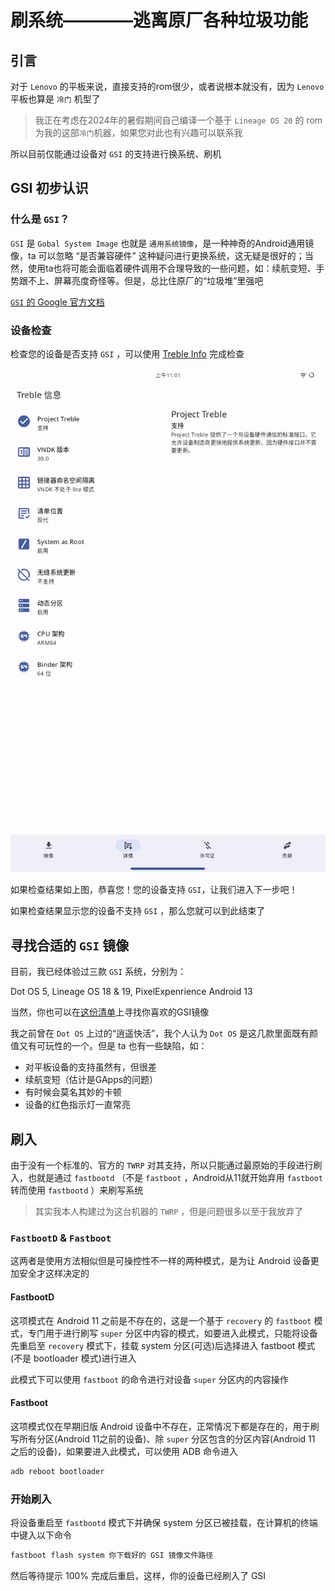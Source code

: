 # 刷系统————逃离原厂各种垃圾功能

## 引言

对于 `Lenovo` 的平板来说，直接支持的rom很少，或者说根本就没有，因为 `Lenovo` 平板也算是 `冷门` 机型了

> 我正在考虑在2024年的暑假期间自己编译一个基于 `Lineage OS 20` 的 rom 为我的这部`冷门`机器，如果您对此也有兴趣可以联系我

所以目前仅能通过设备对 `GSI` 的支持进行换系统、刷机

## GSI 初步认识

### 什么是 `GSI`？

`GSI` 是 `Gobal System Image` 也就是 `通用系统镜像`，是一种神奇的Android通用镜像，ta 可以忽略 “是否兼容硬件” 这种疑问进行更换系统，这无疑是很好的；当然，使用ta也将可能会面临着硬件调用不合理导致的一些问题，如：续航变短、手势跟不上、屏幕亮度奇怪等。但是，总比住原厂的“垃圾堆”里强吧

[`GSI` 的 Google 官方文档](https://source.android.google.cn/docs/setup/create/gsi?hl=zh-cn)

### 设备检查

检查您的设备是否支持 `GSI` ，可以使用 [Treble Info](https://gitlab.com/api/v4/projects/30453147/packages/generic/apk/5.2.3/TrebleInfo-free.apk) 完成检查

![gsi-supprot](../../../assets/gsi_support.png)

如果检查结果如上图，恭喜您！您的设备支持 `GSI`，让我们进入下一步吧！

如果检查结果显示您的设备不支持 `GSI` ，那么您就可以到此结束了

## 寻找合适的 `GSI` 镜像

目前，我已经体验过三款 `GSI` 系统，分别为：

Dot OS 5, Lineage OS 18 & 19, PixelExpenrience Android 13

当然，你也可以在[这份清单](https://github.com/phhusson/treble_experimentations/wiki/Generic-System-Image-%28GSI%29-list)上寻找你喜欢的GSI镜像

我之前曾在 `Dot OS` 上过的“逍遥快活”，我个人认为 `Dot OS` 是这几款里面既有颜值又有可玩性的一个。但是 ta 也有一些缺陷，如：

- 对平板设备的支持虽然有，但很差
- 续航变短（估计是GApps的问题）
- 有时候会莫名其妙的卡顿
- 设备的红色指示灯一直常亮

## 刷入

由于没有一个标准的、官方的 `TWRP` 对其支持，所以只能通过最原始的手段进行刷入，也就是通过 `fastbootd` （不是 `fastboot` ，Android从11就开始弃用 `fastboot` 转而使用 `fastbootd` ）来刷写系统

> 其实我本人构建过为这台机器的 `TWRP` ，但是问题很多以至于我放弃了

### `FastbootD` & `Fastboot`

这两者是使用方法相似但是可操控性不一样的两种模式，是为让 Android 设备更加安全才这样决定的

#### FastbootD

这项模式在 Android 11 之前是不存在的，这是一个基于 `recovery` 的 `fastboot` 模式，专门用于进行刷写 `super` 分区中内容的模式，如要进入此模式，只能将设备先重启至 `recovery` 模式下，挂载 system 分区(可选)后选择进入 fastboot 模式(不是 bootloader 模式)进行进入

此模式下可以使用 `fastboot` 的命令进行对设备 `super` 分区内的内容操作

#### Fastboot

这项模式仅在早期旧版 Android 设备中不存在，正常情况下都是存在的，用于刷写所有分区(Android 11之前的设备)、除 `super` 分区包含的分区内容(Android 11 之后的设备)，如果要进入此模式，可以使用 ADB 命令进入

```zsh
adb reboot bootloader
```

### 开始刷入

将设备重启至 `fastbootd` 模式下并确保 system 分区已被挂载，在计算机的终端中键入以下命令

```zsh
fastboot flash system 你下载好的 GSI 镜像文件路径
```

然后等待提示 100% 完成后重启，这样，你的设备已经刷入了 GSI
